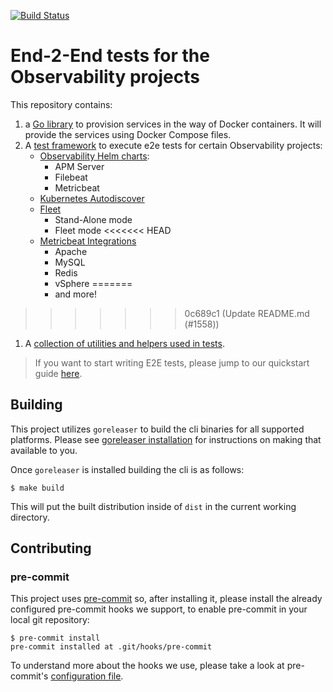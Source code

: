 [![Build Status](https://beats-ci.elastic.co/buildStatus/icon?job=e2e-tests%2Fe2e-testing-mbp%2Fmaster)](https://beats-ci.elastic.co/job/e2e-tests/job/e2e-testing-mbp/job/master/)

# End-2-End tests for the Observability projects

This repository contains:

1. a [Go library](./cli/README.md) to provision services in the way of Docker containers. It will provide the services using Docker Compose files.
1. A [test framework](./e2e/README.md) to execute e2e tests for certain Observability projects:
    - [Observability Helm charts](./e2e/_suites/helm):
        - APM Server
        - Filebeat
        - Metricbeat
    - [Kubernetes Autodiscover](./e2e/_suites/kubernetes-autodiscover)
    - [Fleet](./e2e/_suites/fleet)
        - Stand-Alone mode
        - Fleet mode
<<<<<<< HEAD
    - [Metricbeat Integrations](./e2e/_suites/metricbeat)
        - Apache
        - MySQL
        - Redis
        - vSphere
=======
        - and more!

>>>>>>> 0c689c1 (Update README.md (#1558))
1. A [collection of utilities and helpers used in tests](../internal).

> If you want to start writing E2E tests, please jump to our quickstart guide [here](./e2e/QUICKSTART.md).

## Building

This project utilizes `goreleaser` to build the cli binaries for all supported
platforms. Please see [goreleaser installation](https://goreleaser.com/install/)
for instructions on making that available to you.

Once `goreleaser` is installed building the cli is as follows:

```
$ make build
```

This will put the built distribution inside of `dist` in the current working directory.

## Contributing

### pre-commit

This project uses [pre-commit](https://pre-commit.com/) so, after installing it, please install the already configured pre-commit hooks we support, to enable pre-commit in your local git repository:

```shell
$ pre-commit install
pre-commit installed at .git/hooks/pre-commit
```

To understand more about the hooks we use, please take a look at pre-commit's [configuration file](./.pre-commit-config.yml).
